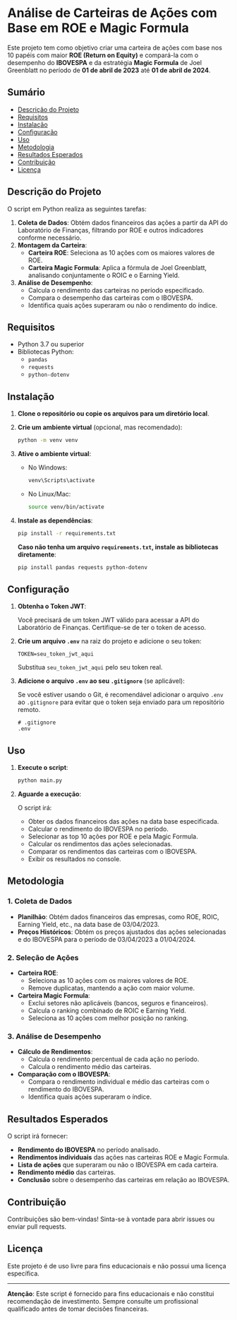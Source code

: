 # Análise de Carteiras de Ações com Base em ROE e Magic Formula

Este projeto tem como objetivo criar uma carteira de ações com base nos 10 papéis com maior **ROE (Return on Equity)** e compará-la com o desempenho do **IBOVESPA** e da estratégia **Magic Formula** de Joel Greenblatt no período de **01 de abril de 2023** até **01 de abril de 2024**.

## Sumário

- [Descrição do Projeto](#descrição-do-projeto)
- [Requisitos](#requisitos)
- [Instalação](#instalação)
- [Configuração](#configuração)
- [Uso](#uso)
- [Metodologia](#metodologia)
- [Resultados Esperados](#resultados-esperados)
- [Contribuição](#contribuição)
- [Licença](#licença)

## Descrição do Projeto

O script em Python realiza as seguintes tarefas:

1. **Coleta de Dados**: Obtém dados financeiros das ações a partir da API do Laboratório de Finanças, filtrando por ROE e outros indicadores conforme necessário.
2. **Montagem da Carteira**:
   - **Carteira ROE**: Seleciona as 10 ações com os maiores valores de ROE.
   - **Carteira Magic Formula**: Aplica a fórmula de Joel Greenblatt, analisando conjuntamente o ROIC e o Earning Yield.
3. **Análise de Desempenho**:
   - Calcula o rendimento das carteiras no período especificado.
   - Compara o desempenho das carteiras com o IBOVESPA.
   - Identifica quais ações superaram ou não o rendimento do índice.

## Requisitos

- Python 3.7 ou superior
- Bibliotecas Python:
  - `pandas`
  - `requests`
  - `python-dotenv`

## Instalação

1. **Clone o repositório ou copie os arquivos para um diretório local**.

2. **Crie um ambiente virtual** (opcional, mas recomendado):

   ```bash
   python -m venv venv
   ```

3. **Ative o ambiente virtual**:

   - No Windows:

     ```bash
     venv\Scripts\activate
     ```

   - No Linux/Mac:

     ```bash
     source venv/bin/activate
     ```

4. **Instale as dependências**:

   ```bash
   pip install -r requirements.txt
   ```

   **Caso não tenha um arquivo `requirements.txt`, instale as bibliotecas diretamente**:

   ```bash
   pip install pandas requests python-dotenv
   ```

## Configuração

1. **Obtenha o Token JWT**:

   Você precisará de um token JWT válido para acessar a API do Laboratório de Finanças. Certifique-se de ter o token de acesso.

2. **Crie um arquivo `.env`** na raiz do projeto e adicione o seu token:

   ```
   TOKEN=seu_token_jwt_aqui
   ```

   Substitua `seu_token_jwt_aqui` pelo seu token real.

3. **Adicione o arquivo `.env` ao seu `.gitignore`** (se aplicável):

   Se você estiver usando o Git, é recomendável adicionar o arquivo `.env` ao `.gitignore` para evitar que o token seja enviado para um repositório remoto.

   ```
   # .gitignore
   .env
   ```

## Uso

1. **Execute o script**:

   ```bash
   python main.py
   ```

2. **Aguarde a execução**:

   O script irá:

   - Obter os dados financeiros das ações na data base especificada.
   - Calcular o rendimento do IBOVESPA no período.
   - Selecionar as top 10 ações por ROE e pela Magic Formula.
   - Calcular os rendimentos das ações selecionadas.
   - Comparar os rendimentos das carteiras com o IBOVESPA.
   - Exibir os resultados no console.

## Metodologia

### 1. Coleta de Dados

- **Planilhão**: Obtém dados financeiros das empresas, como ROE, ROIC, Earning Yield, etc., na data base de 03/04/2023.
- **Preços Históricos**: Obtém os preços ajustados das ações selecionadas e do IBOVESPA para o período de 03/04/2023 a 01/04/2024.

### 2. Seleção de Ações

- **Carteira ROE**:
  - Seleciona as 10 ações com os maiores valores de ROE.
  - Remove duplicatas, mantendo a ação com maior volume.
- **Carteira Magic Formula**:
  - Exclui setores não aplicáveis (bancos, seguros e financeiros).
  - Calcula o ranking combinado de ROIC e Earning Yield.
  - Seleciona as 10 ações com melhor posição no ranking.

### 3. Análise de Desempenho

- **Cálculo de Rendimentos**:
  - Calcula o rendimento percentual de cada ação no período.
  - Calcula o rendimento médio das carteiras.
- **Comparação com o IBOVESPA**:
  - Compara o rendimento individual e médio das carteiras com o rendimento do IBOVESPA.
  - Identifica quais ações superaram o índice.

## Resultados Esperados

O script irá fornecer:

- **Rendimento do IBOVESPA** no período analisado.
- **Rendimentos individuais** das ações nas carteiras ROE e Magic Formula.
- **Lista de ações** que superaram ou não o IBOVESPA em cada carteira.
- **Rendimento médio** das carteiras.
- **Conclusão** sobre o desempenho das carteiras em relação ao IBOVESPA.

## Contribuição

Contribuições são bem-vindas! Sinta-se à vontade para abrir issues ou enviar pull requests.

## Licença

Este projeto é de uso livre para fins educacionais e não possui uma licença específica.

---

**Atenção**: Este script é fornecido para fins educacionais e não constitui recomendação de investimento. Sempre consulte um profissional qualificado antes de tomar decisões financeiras.